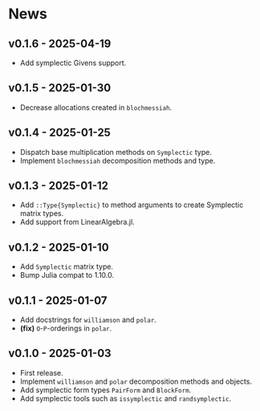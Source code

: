 # News

## v0.1.6 - 2025-04-19

- Add symplectic Givens support.

## v0.1.5 - 2025-01-30

- Decrease allocations created in `blochmessiah`.

## v0.1.4 - 2025-01-25

- Dispatch base multiplication methods on `Symplectic` type.
- Implement `blochmessiah` decomposition methods and type.

## v0.1.3 - 2025-01-12

- Add `::Type{Symplectic}` to method arguments to create Symplectic matrix types.
- Add support from LinearAlgebra.jl.

## v0.1.2 - 2025-01-10

- Add `Symplectic` matrix type.
- Bump Julia compat to 1.10.0.

## v0.1.1 - 2025-01-07

- Add docstrings for `williamson` and `polar`.
- **(fix)** `O`-`P`-orderings in `polar`.

## v0.1.0 - 2025-01-03

- First release.
- Implement `williamson` and `polar` decomposition methods and objects.
- Add symplectic form types `PairForm` and `BlockForm`.
- Add symplectic tools such as `issymplectic` and `randsymplectic`.
